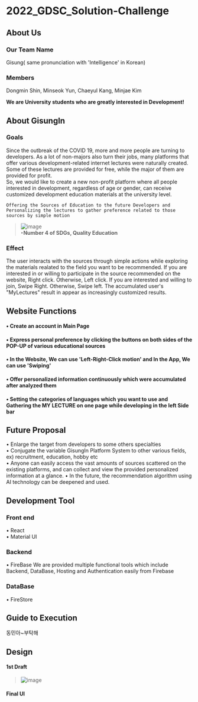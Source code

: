 # 2022_GDSC_Solution-Challenge
## About Us
### Our Team Name
Gisung( same pronunciation with 'Intelligence' in Korean) 
### Members
Dongmin Shin, Minseok Yun, Chaeyul Kang, Minjae Kim         

**We are University students who are greatly interested in Development!** 

## About GisungIn
### Goals
Since the outbreak of the COVID 19, more and more people are turning to developers. As a lot of non-majors also turn their jobs, many platforms that offer various development-related internet lectures were naturally created. Some of these lectures are provided for free, while the major of them are provided for profit.     
So, we would like to create a new non-profit platform where all people interested in development, regardless of age or gender, can receive customized development education materials at the university level.
```
Offering the Sources of Education to the future Developers and Personalizing the lectures to gather preference related to those sources by simple motion
```
> ![image](https://user-images.githubusercontent.com/91933277/159130322-5d9f8fd4-bd6f-4b79-87dc-92eee764874a.png)     
**‣Number 4 of SDGs, Quality Education**  

### Effect
The user interacts with the sources through simple actions while exploring the materials realated to the field you want to be recommended.
If you are interested in or willing to participate in the source recommended on the website, Right click. Otherwise, Left click. If you are interested and willing to join, Swipe Right. Otherwise, Swipe left. The accumulated user's "MyLectures" result in appear as increasingly customized results.


## Website Functions
#### • Create an account in Main Page
#### • Express personal preference by clicking the buttons on both sides of the POP-UP of various educational sources
#### • In the Website, We can use 'Left-Right-Click motion' and In the App, We can use 'Swiping'
#### • Offer personalized information continuously which were accumulated after analyzed them
#### • Setting the categories of languages which you want to use and Gathering the MY LECTURE on one page while developing in the left Side bar

       
## Future Proposal
• Enlarge the target from developers to some others specialties      
• Conjugate the variable GisungIn Platform System to other various fields, ex) recruitment, education, hobby etc             
• Anyone can easily access the vast amounts of sources scattered on the existing platforms, and can collect and view the provided personalized information at a glance.
• In the future, the recommendation algorithm using AI technology can be deepened and used.

## Development Tool
### Front end
• React       
• Material UI
### Backend  
• FireBase
We are provided multiple functional tools which include Backend, DataBase, Hosting and Authentication easily from Firebase
### DataBase
• FireStore     

## Guide to Execution
동민아~부탁해

## Design
#### 1st Draft 
> ![image](https://user-images.githubusercontent.com/91933277/159130051-ffce077b-92db-429b-9538-ed7e709ddbcc.png)
#### Final UI
>
